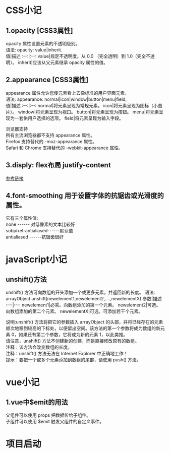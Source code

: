 # CSS小记

## 1.opacity [CSS3属性] 
opacity 属性设置元素的不透明级别。  
语法: opacity: value|inherit.   
值|描述
:--:|:--:
value|规定不透明度。从 0.0 （完全透明）到 1.0（完全不透明）。
inherit|应该从父元素继承 opacity 属性的值。

## 2.appearance [CSS3属性]   
appearance 属性允许您使元素看上去像标准的用户界面元素。   
语法: appearance: normal|icon|window|button|menu|field;   
值|描述
:--:|:--:
normal|将元素呈现为常规元素。
icon|将元素呈现为图标（小图片）。
window|将元素呈现为视口。
button|将元素呈现为按钮。
menu|将元素呈现为一套供用户选择的选项。
field|将元素呈现为输入字段。

浏览器支持   
所有主流浏览器都不支持 appearance 属性。   
Firefox 支持替代的 -moz-appearance 属性。   
Safari 和 Chrome 支持替代的 -webkit-appearance 属性。   

## 3.disply: flex布局 justify-content
[参考链接](http://www.runoob.com/try/playit.php?f=playcss_justify-content&preval=space-between)

## 4.font-smoothing 用于设置字体的抗锯齿或光滑度的属性。   
它有三个属性值:   
none ------ 对低像素的文本比较好    
subpixel-antialiased------默认值    
antialiased ------抗锯齿很好    

# javaScript小记
## unshift()方法
unshift() 方法可向数组的开头添加一个或更多元素，并返回新的长度。
语法: arrayObject.unshift(newelement1,newelement2,....,newelementX)
参数|描述
:--:|:--:
newelement1|必需。向数组添加的第一个元素。
newelement2|可选。向数组添加的第二个元素。
newelementX|可选。可添加若干个元素。

说明:unshift() 方法将把它的参数插入 arrayObject 的头部，并将已经存在的元素顺次地移到较高的下标处，以便留出空间。该方法的第一个参数将成为数组的新元素 0，如果还有第二个参数，它将成为新的元素 1，以此类推。   
请注意，unshift() 方法不创建新的创建，而是直接修改原有的数组。   
注释：该方法会改变数组的长度。      
注释：unshift() 方法无法在 Internet Explorer 中正确地工作！   
提示：要把一个或多个元素添加到数组的尾部，请使用 push() 方法。  

# vue小记
## 1.vue中$emit的用法   
父组件可以使用 props 把数据传给子组件。   
子组件可以使用 $emit 触发父组件的自定义事件。


# 项目启动

